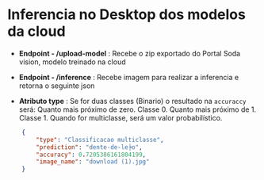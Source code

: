 
# Inferencia no Desktop dos modelos da cloud

- **Endpoint - /upload-model** : Recebe o zip exportado do Portal Soda vision, modelo treinado na cloud
- **Endpoint - /inference** : Recebe imagem para realizar a inferencia e retorna o seguinte json

- **Atributo type** : Se for duas classes (Binario) o resultado na ``accuraccy`` será: Quanto mais próximo de zero. Classe 0. Quanto mais próximo de 1. Classe 1. Quando for multiclasse, será um valor probabilístico.

```json
	{
		"type": "Classificacao multiclasse",
		"prediction": "dente-de-le╞o",
		"accuracy": 0.7205386161804199,
		"image_name": "download (1).jpg"
	}
```